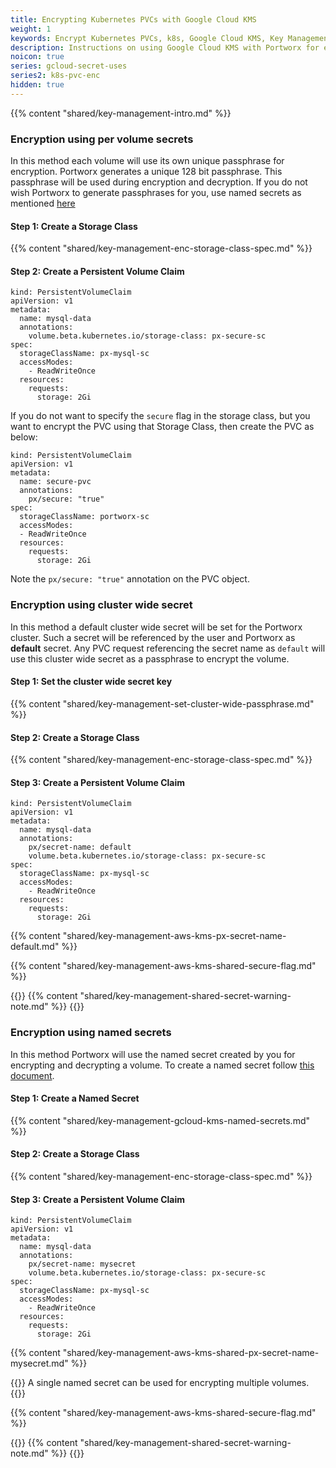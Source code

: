 ```yaml
---
title: Encrypting Kubernetes PVCs with Google Cloud KMS
weight: 1
keywords: Encrypt Kubernetes PVCs, k8s, Google Cloud KMS, Key Management Service, gcloud, Volume Encryption
description: Instructions on using Google Cloud KMS with Portworx for encrypting PVCs
noicon: true
series: gcloud-secret-uses
series2: k8s-pvc-enc
hidden: true
---
```


{{% content "shared/key-management-intro.md" %}}

### Encryption using per volume secrets

In this method each volume will use its own unique passphrase for encryption. Portworx generates a  unique 128 bit passphrase. This passphrase will be used during encryption and decryption. If you do not wish Portworx to generate passphrases for you, use named secrets as mentioned [here](/key-management/gcloud-kms/pvc-enc#encryption-using-named-secrets)

#### Step 1: Create a Storage Class

{{% content "shared/key-management-enc-storage-class-spec.md" %}}

#### Step 2: Create a Persistent Volume Claim

```text
kind: PersistentVolumeClaim
apiVersion: v1
metadata:
  name: mysql-data
  annotations:
    volume.beta.kubernetes.io/storage-class: px-secure-sc
spec:
  storageClassName: px-mysql-sc
  accessModes:
    - ReadWriteOnce
  resources:
    requests:
      storage: 2Gi

```

If you do not want to specify the `secure` flag in the storage class, but you want to encrypt the PVC using that Storage Class, then create the PVC as below:

```text
kind: PersistentVolumeClaim
apiVersion: v1
metadata:
  name: secure-pvc
  annotations:
    px/secure: "true"
spec:
  storageClassName: portworx-sc
  accessModes:
  - ReadWriteOnce
  resources:
    requests:
      storage: 2Gi
```
Note the `px/secure: "true"` annotation on the PVC object.

### Encryption using cluster wide secret

In this method a default cluster wide secret will be set for the Portworx cluster. Such a secret will be referenced by the user and Portworx as **default** secret. Any PVC request referencing the secret name as `default` will use this cluster wide secret as a passphrase to encrypt the volume.

#### Step 1: Set the cluster wide secret key

{{% content "shared/key-management-set-cluster-wide-passphrase.md" %}}

#### Step 2: Create a Storage Class

{{% content "shared/key-management-enc-storage-class-spec.md" %}}

#### Step 3: Create a Persistent Volume Claim

```text
kind: PersistentVolumeClaim
apiVersion: v1
metadata:
  name: mysql-data
  annotations:
    px/secret-name: default
    volume.beta.kubernetes.io/storage-class: px-secure-sc
spec:
  storageClassName: px-mysql-sc
  accessModes:
    - ReadWriteOnce
  resources:
    requests:
      storage: 2Gi

```

{{% content "shared/key-management-aws-kms-px-secret-name-default.md" %}}

{{% content "shared/key-management-aws-kms-shared-secure-flag.md" %}}

{{<info>}}
{{% content  "shared/key-management-shared-secret-warning-note.md" %}}
{{</info>}}

### Encryption using named secrets

In this method Portworx will use the named secret created by you for encrypting and decrypting a volume. To create a named secret follow [this document](/key-management/gcloud-kms#creating-named-secrets).

#### Step 1: Create a Named Secret

{{% content "shared/key-management-gcloud-kms-named-secrets.md" %}}

#### Step 2: Create a Storage Class

{{% content "shared/key-management-enc-storage-class-spec.md" %}}

#### Step 3: Create a Persistent Volume Claim

```text
kind: PersistentVolumeClaim
apiVersion: v1
metadata:
  name: mysql-data
  annotations:
    px/secret-name: mysecret
    volume.beta.kubernetes.io/storage-class: px-secure-sc
spec:
  storageClassName: px-mysql-sc
  accessModes:
    - ReadWriteOnce
  resources:
    requests:
      storage: 2Gi

```

{{% content "shared/key-management-aws-kms-shared-px-secret-name-mysecret.md" %}}

{{<info>}}
A single named secret can be used for encrypting multiple volumes.
{{</info>}}

{{% content "shared/key-management-aws-kms-shared-secure-flag.md" %}}

{{<info>}}
{{% content  "shared/key-management-shared-secret-warning-note.md" %}}
{{</info>}}
